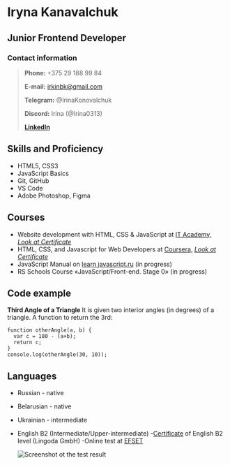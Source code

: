 # Iryna Kanavalchuk

## Junior Frontend Developer

### Contact information
>
>**Phone:**  +375 29 188 99 84
>
>**E-mail:**  irkinbk@gmail.com
>
>**Telegram:**  @IrinaKonovalchuk
>
>**Discord:** Irina (@Irina0313)
>
>**[LinkedIn](https://www.linkedin.com/in/irina-konovalchuk)**  

## Skills and Proficiency

- HTML5, CSS3
- JavaScript Basics
- Git, GitHub
- VS Code
- Adobe Photoshop, Figma

## Courses

- Website development with HTML, CSS & JavaScript  at   [IT Academy,](https://www.it-academy.by/course/front-end-developer/)
[*Look at Certificate*]( https://www.it-academy.by/)
- HTML, CSS, and Javascript for Web Developers at [Coursera,](https://www.coursera.org/learn/html-css-javascript-for-web-developers)
[*Look at Certificate*](https://www.coursera.org/account/accomplishments/certificate/8D9VH2LH3AM9)
- JavaScript Manual on  [learn
javascript.ru](https://learn.javascript.ru/)  (in progress)
- RS Schools Course «JavaScript/Front-end. Stage 0» (in progress)

## Code example

**Third Angle of a Triangle**
It is given two interior angles (in degrees) of a triangle.
A function to return the 3rd:

```
function otherAngle(a, b) {
  var c = 180 - (a+b);
  return c;
}
console.log(otherAngle(30, 10));
```

## Languages

- Russian - native
- Belarusian - native
- Ukrainian - intermediate
- English B2 (Intermediate/Upper-intermediate)
    -[Certificate](https://drive.google.com/file/d/1qPYMi3TjAvLzdkYtqcoWv3h36Y9RpyOZ/view?usp=share_link) of English B2 level (Lingoda GmbH)
    -Online test at [EFSET](https://www.efset.org/quick-check)

    ![Screenshot ot the test result](./images/Eng-sert.jpg)
